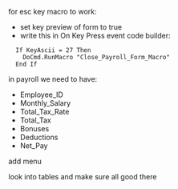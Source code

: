 for esc key macro to work:

- set key preview of form to true
- write this in On Key Press event code builder:

```
  If KeyAscii = 27 Then
    DoCmd.RunMacro "Close_Payroll_Form_Macro"
  End If
```

in payroll we need to have:

- Employee_ID
- Monthly_Salary
- Total_Tax_Rate
- Total_Tax
- Bonuses
- Deductions
- Net_Pay

add menu

look into tables and make sure all good there